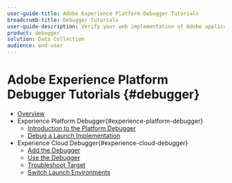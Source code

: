 ```yaml
---
user-guide-title: Adobe Experience Platform Debugger Tutorials
breadcrumb-title: Debugger Tutorials
user-guide-description: Verify your web implementation of Adobe applications.
product: debugger
solution: Data Collection
audience: end-user
---
```


# Adobe Experience Platform Debugger Tutorials {#debugger}

+ [Overview](overview.md)
+ Experience Platform Debugger{#experience-platform-debugger}
  + [Introduction to the Platform Debugger](/help/debugger/platform-debugger/introduction-to-the-experience-platform-debugger.md)
  + [Debug a Launch Implementation](https://experienceleague.adobe.com/docs/experience-manager-learn/sites/integrations/experience-platform-launch/debug-launch-implementation.html)
+ Experience Cloud Debugger{#experience-cloud-debugger}
  + [Add the Debugger](/help/debugger/cloud-debugger/add-the-extension.md)
  + [Use the Debugger](/help/debugger/cloud-debugger/use-the-experience-cloud-debugger.md)
  + [Troubleshoot Target](https://docs.adobe.com/content/help/en/target-learn/tutorials/troubleshooting/troubleshoot-with-the-experience-cloud-debugger.html)
  + [Switch Launch Environments](https://docs.adobe.com/content/help/en/launch-learn/implementing-in-websites-with-launch/configure-launch/launch-switch-environments.html)
